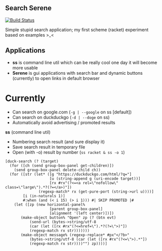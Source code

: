 Search Serene
-------------

[![Build Status](https://travis-ci.org/Heather/Serene.png?branch=master)](https://travis-ci.org/Heather/Serene)

Simple stupid search application; my first scheme (racket) experiment based on examples >_<

Applications
------------

 - <b>ss</b> is command line util which can be really cool one day it will become more usable
 - <b>Serene</b> is gui applications with search bar and dynamic buttons (currently) to open links in default browser

Currently
=========

 - Can search on google.com (`-g | --google` on ss [default])
 - Can search on duckduckgo (`-d | --doge` on ss)
 - Automatically avoid advertising / promoted results

<b>ss</b> (command line util)

 - Numbering search result (and sure display it)
 - Save search result in temporary file
 - Open (with -o) result by number (`ss racket & ss -o 1`)

``` racket
[duck-search (? (target)
  (for ([ch (send group-box-panel get-children)])
    (send group-box-panel delete-child ch))
  (for ([str (let* ([g "https://duckduckgo.com/html/?q="]
                    [u (string-append g (uri-encode target))]
                    [rx #rx"(?<=<a rel=\"nofollow\" class=\"large\").*?(?=</a>)"])
               (regexp-match* rx (get-pure-port (string->url u))))]
        [i (in-naturals 1)]
        #:when (and (< i 15) (> i 1))) #| SKIP PROMOTED |#
    (let ([zp (new horizontal-panel%
                    [parent group-box-panel]
                    [alignment '(left center)])])
       (make-object button% "Open" zp (? (btn evt)
           (send-url (bytes->string/utf-8 
           (car (let ([rx #rx"(?<=href=\").*?(?=\">)"])
           (regexp-match rx str)))))))
       (make-object message% (regexp-replace* #px"</?b>" 
           (bytes->string/utf-8 (car (let ([rx #rx"(?<=\">).*"])
           (regexp-match rx str))))"") zp))))]
```
